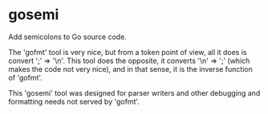 gosemi
======

Add semicolons to Go source code.

The 'gofmt' tool is very nice, but from a token point of view,
all it does is convert ';' => '\n'. This tool does the opposite,
it converts '\n' => ';' (which makes the code not very nice),
and in that sense, it is the inverse function of 'gofmt'.

This 'gosemi' tool was designed for parser writers and other
debugging and formatting needs not served by 'gofmt'.